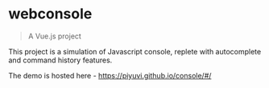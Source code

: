 # webconsole

> A Vue.js project

This project is a simulation of Javascript console, replete with autocomplete and command history features. 

The demo is hosted here - https://piyuvi.github.io/console/#/
